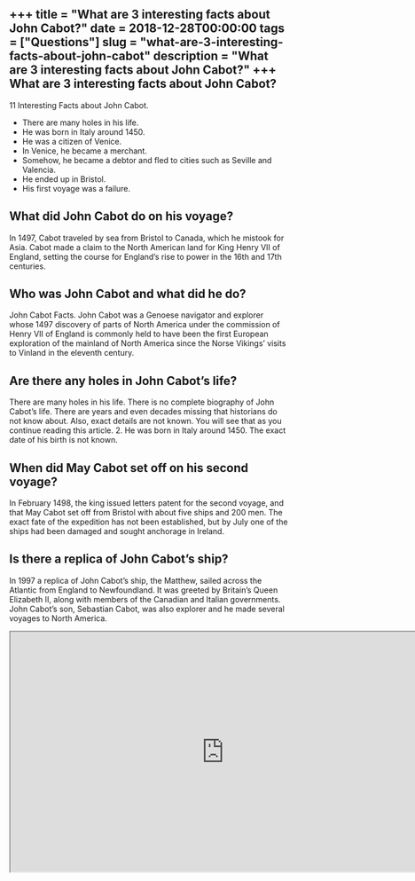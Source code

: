 +++
title = "What are 3 interesting facts about John Cabot?"
date = 2018-12-28T00:00:00
tags = ["Questions"]
slug = "what-are-3-interesting-facts-about-john-cabot"
description = "What are 3 interesting facts about John Cabot?"
+++
What are 3 interesting facts about John Cabot?
----------------------------------------------

11 Interesting Facts about John Cabot.

- There are many holes in his life.
- He was born in Italy around 1450.
- He was a citizen of Venice.
- In Venice, he became a merchant.
- Somehow, he became a debtor and fled to cities such as Seville and Valencia.
- He ended up in Bristol.
- His first voyage was a failure.

What did John Cabot do on his voyage?
-------------------------------------

In 1497, Cabot traveled by sea from Bristol to Canada, which he mistook for Asia. Cabot made a claim to the North American land for King Henry VII of England, setting the course for England’s rise to power in the 16th and 17th centuries.

Who was John Cabot and what did he do?
--------------------------------------

John Cabot Facts. John Cabot was a Genoese navigator and explorer whose 1497 discovery of parts of North America under the commission of Henry VII of England is commonly held to have been the first European exploration of the mainland of North America since the Norse Vikings’ visits to Vinland in the eleventh century.

Are there any holes in John Cabot’s life?
-----------------------------------------

There are many holes in his life. There is no complete biography of John Cabot’s life. There are years and even decades missing that historians do not know about. Also, exact details are not known. You will see that as you continue reading this article. 2. He was born in Italy around 1450. The exact date of his birth is not known.

When did May Cabot set off on his second voyage?
------------------------------------------------

In February 1498, the king issued letters patent for the second voyage, and that May Cabot set off from Bristol with about five ships and 200 men. The exact fate of the expedition has not been established, but by July one of the ships had been damaged and sought anchorage in Ireland.

Is there a replica of John Cabot’s ship?
----------------------------------------

In 1997 a replica of John Cabot’s ship, the Matthew, sailed across the Atlantic from England to Newfoundland. It was greeted by Britain’s Queen Elizabeth II, along with members of the Canadian and Italian governments. John Cabot’s son, Sebastian Cabot, was also explorer and he made several voyages to North America.

<iframe allow="accelerometer; autoplay; clipboard-write; encrypted-media; gyroscope; picture-in-picture" allowfullscreen="" class="__youtube_prefs__  epyt-is-override  no-lazyload" data-no-lazy="1" data-origheight="433" data-origwidth="770" data-skipgform_ajax_framebjll="" height="433" id="_ytid_42966" loading="lazy" src="https://www.youtube.com/embed/-s9peif7HTA?enablejsapi=1&autoplay=0&cc_load_policy=0&cc_lang_pref=&iv_load_policy=1&loop=0&modestbranding=0&rel=1&fs=1&playsinline=0&autohide=2&theme=dark&color=red&controls=1&" title="YouTube player" width="770"></iframe>